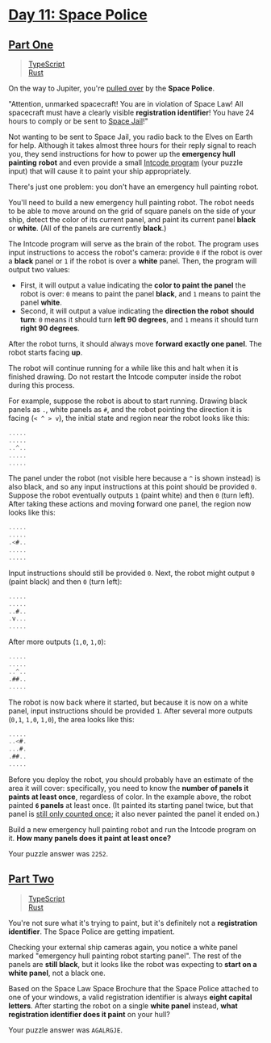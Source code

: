# [Day 11: Space Police](https://adventofcode.com/2019/day/11)

## [Part One](https://adventofcode.com/2019/day/11#part1)

> [TypeScript](/solutions/typescript/2019/11/part_one.ts)\
> [Rust](/solutions/rust/2019/11/src/lib.rs)

On the way to Jupiter, you're
[pulled over](https://www.youtube.com/watch?v=KwY28rpyKDE) by the
**Space Police**.

"Attention, unmarked spacecraft! You are in violation of Space Law! All
spacecraft must have a clearly visible **registration identifier**! You have 24
hours to comply or be sent to
[Space Jail](https://www.youtube.com/watch?v=BVn1oQL9sWg&t=5)!"

Not wanting to be sent to Space Jail, you radio back to the Elves on Earth for
help. Although it takes almost three hours for their reply signal to reach you,
they send instructions for how to power up the **emergency hull painting**
**robot** and even provide a small [Intcode program](../09/) (your puzzle
input) that will cause it to paint your ship appropriately.

There's just one problem: you don't have an emergency hull painting robot.

You'll need to build a new emergency hull painting robot. The robot needs to be
able to move around on the grid of square panels on the side of your ship,
detect the color of its current panel, and paint its current panel **black** or
**white**. (All of the panels are currently **black**.)

The Intcode program will serve as the brain of the robot. The program uses
input instructions to access the robot's camera: provide `0` if the robot is
over a **black** panel or `1` if the robot is over a **white** panel. Then, the
program will output two values:

- First, it will output a value indicating the **color to paint the panel** the
  robot is over: `0` means to paint the panel **black**, and `1` means to paint
  the panel **white**.
- Second, it will output a value indicating the **direction the robot**
  **should turn**: `0` means it should turn **left 90 degrees**, and `1` means
  it should turn **right 90 degrees**.

After the robot turns, it should always move **forward exactly one panel**. The
robot starts facing **up**.

The robot will continue running for a while like this and halt when it is
finished drawing. Do not restart the Intcode computer inside the robot during
this process.

For example, suppose the robot is about to start running. Drawing black panels
as `.`, white panels as `#`, and the robot pointing the direction it is facing
(`< ^ > v`), the initial state and region near the robot looks like this:

```rs
.....
.....
..^..
.....
.....
```

The panel under the robot (not visible here because a `^` is shown instead) is
also black, and so any input instructions at this point should be provided `0`.
Suppose the robot eventually outputs `1` (paint white) and then `0` (turn
left). After taking these actions and moving forward one panel, the region now
looks like this:

```rs
.....
.....
.<#..
.....
.....
```

Input instructions should still be provided `0`. Next, the robot might output
`0` (paint black) and then `0` (turn left):

```rs
.....
.....
..#..
.v...
.....
```

After more outputs (`1,0`, `1,0`):

```rs
.....
.....
..^..
.##..
.....
```

The robot is now back where it started, but because it is now on a white panel,
input instructions should be provided `1`. After several more outputs (`0,1`,
`1,0`, `1,0`), the area looks like this:

```rs
.....
..<#.
...#.
.##..
.....
```

Before you deploy the robot, you should probably have an estimate of the area
it will cover: specifically, you need to know the **number of panels it**
**paints at least once**, regardless of color. In the example above, the robot
painted **`6` panels** at least once. (It painted its starting panel twice,
but that panel is
[still only counted once](https://www.youtube.com/watch?v=KjsSvjA5TuE); it
also never painted the panel it ended on.)

Build a new emergency hull painting robot and run the Intcode program on it.
**How many panels does it paint at least once?**

Your puzzle answer was `2252`.

## [Part Two](https://adventofcode.com/2019/day/11#part2)

> [TypeScript](/solutions/typescript/2019/11/part_two.ts)\
> [Rust](/solutions/rust/2019/11/src/lib.rs)

You're not sure what it's trying to paint, but it's definitely not a
**registration identifier**. The Space Police are getting impatient.

Checking your external ship cameras again, you notice a white panel marked
"emergency hull painting robot starting panel". The rest of the panels are
**still black**, but it looks like the robot was expecting to
**start on a white panel**, not a black one.

Based on the Space Law Space Brochure that the Space Police attached to one of
your windows, a valid registration identifier is always **eight capital**
**letters**. After starting the robot on a single **white panel** instead,
**what registration identifier does it paint** on your hull?

Your puzzle answer was `AGALRGJE`.
